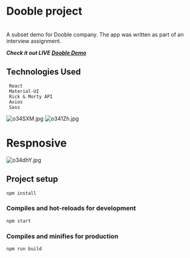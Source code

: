 # Dooble project
<br/>
A subset demo for Dooble company.
The app was written as part of an interview assignment.
<br/>

***Check it out LIVE <a href="https://segaltal1.github.io/dooble-page/#/">Dooble Demo</a>***

## Technologies Used
```
 React
 Material-UI
 Rick & Morty API
 Axios
 Sass
```

 <img src="https://i.im.ge/2021/11/09/o34SXM.jpg" alt="o34SXM.jpg" border="0" /> 
 <img src="https://i.im.ge/2021/11/09/o341Zh.jpg" alt="o341Zh.jpg" border="0" /> 
 
 # Respnosive
 
 <img src="https://i.im.ge/2021/11/09/o34dhY.jpg" alt="o34dhY.jpg" border="0" /> 
 
## Project setup
```
npm install
```

### Compiles and hot-reloads for development
```
npm start
```

### Compiles and minifies for production
```
npm run build
```

 
